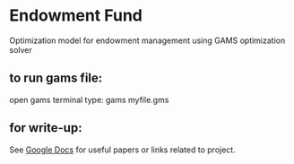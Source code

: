 # Endowment Fund
Optimization model for endowment management using GAMS optimization solver
## to run gams file: 
open gams terminal
type: gams myfile.gms  
## for write-up:
See [Google Docs](https://docs.google.com/document/d/1xnpFag8huQ2Cd3WVP4Om4jtZ8ZB6rSlUG42ACe-_P-0/edit?usp=sharing) for useful papers or links related to project.